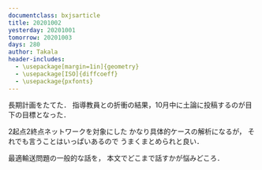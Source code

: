 ```yaml
---
documentclass: bxjsarticle
title: 20201002
yesterday: 20201001
tomorrow: 20201003
days: 280
author: Takala
header-includes:
  - \usepackage[margin=1in]{geometry}
  - \usepackage[ISO]{diffcoeff}
  - \usepackage{pxfonts}
---
```



長期計画をたてた．
指導教員との折衝の結果，10月中に土論に投稿するのが目下の目標となった．



2起点2終点ネットワークを対象にした
かなり具体的ケースの解析になるが，
それでも言うことはいっぱいあるので
うまくまとめられと良い．



最適輸送問題の一般的な話を，
本文でどこまで話すかが悩みどころ．